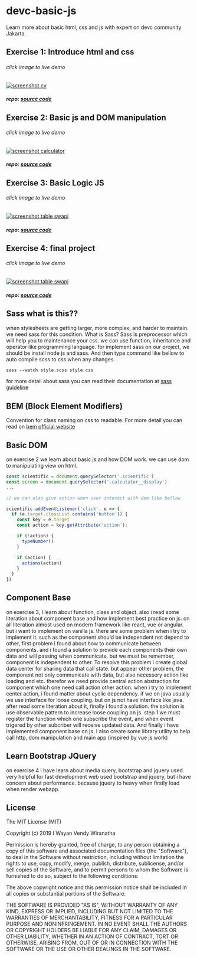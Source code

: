 # devc-basic-js
Learn more about basic html, css and js with expert on devc community Jakarta.

## Exercise 1: Introduce html and css
###### click image to live demo
[![screenshot cv](assets/images/sc-cv.png "exercise 1 introduce html and css")](https://vendywira.github.io/devc-basic-js/src/exercise-1-introduce-html-css/)
##### repo: [source code](https://github.com/vendywira/devc-basic-js/tree/exercise-1-introduce-html-css)

## Exercise 2: Basic js and DOM manipulation
###### click image to live demo
[![screenshot calculator](assets/images/sc-calculator.png "exercise 2 basic js and dom manipulation")](https://vendywira.github.io/devc-basic-js/src/exercise-2-basic-js-and-dom-manipulation/)
##### repo: [source code](https://github.com/vendywira/devc-basic-js/tree/exercise-2-basic-js-and-dom-manipulation)

## Exercise 3: Basic Logic JS
###### click image to live demo
[![screenshot table swapi](assets/images/sc-table-swapi.png "click to preview")](https://vendywira.github.io/devc-basic-js/src/exercise-3-javascript-and-basic-logic/)
##### repo: [source code](https://github.com/vendywira/devc-basic-js/tree/exercise-3-javascript-basic-logic)

## Exercise 4: final project
###### click image to live demo
[![screenshot table swapi](assets/images/sc-final-project.png "click to preview")](https://vendywira.github.io/devc-basic-js/src/exercise-4-final-project/)
##### repo: [source code](https://github.com/vendywira/devc-basic-js/tree/exercise-4-final-project)


## Sass what is this??
when stylesheets are getting larger, more complex,
 and harder to maintain. we need sass for this condition. 
What is Sass? Sass is preprocessor which will help you to maintenance your css. we can use function, inheritance and
 operator like programming language.
 for implement sass on our project, we should be install node js and sass.
And then type command like bellow to auto compile scss to css when any changes.
```sass
sass --watch style.scss style.css
```

for more detail about sass you can read their documentation at [sass guideline](https://sass-lang.com/guide)

## BEM (Block Element Modifiers)
Convention for class naming on css to readable. For more detail you can read on [bem official website](http://getbem.com/introduction/)

## Basic DOM 
on exercise 2 we learn about basic js and how DOM work. we can use dom to manipulating view on html.

```javascript
const scientific = document.querySelector('.scientific')
const screen = document.querySelector('.calculator__display')
...

// we can also give action when user interact with dom like bellow

scientific.addEventListener('click', e => {
  if (e.target.classList.contains('button')) {
    const key = e.target
    const action = key.getAttribute('action');

    if (!action) {
      typeNumber()
    }

    if (action) {
      actions(action)
    }
  }
})
```
## Component Base
on exercise 3, I learn about function, class and object. also i read some literation about component base and how implement best practice on js. on all literation almost used on modern framework like react, vue or angular. but i want to implement on vanilla js. there are some problem when i try to implement it. such as the component should be independent not depend to other, first problem i found about how to communicate between components.
and i found a solution to provide each components their own data and will passing when communicate. but we must be remember, component is independent to other.
To resolve this problem i create global data center for sharing data that call state. but appear other problem, the component not only communicate with data, but also necessery action like loading and etc. therefor we need provide central action abstraction for component which one need call action other action. when i try to implement center action, i found matter about cyclic dependency. if we on java usually we use interface for loose coupling. but on js not have interface like java. after read some literation about it, finally i found a solution. the solution is use observable pattern to increase loose coupling on js. step 1 we must register the function which one subscribe the event, and when event trigered by other subcriber will receive updated data. And finally i have implemented component base on js. I also create some library utility to help call http, dom manipulation and main app (inspired by vue js work)

## Learn Bootstrap JQuery
on exercise 4 i have learn about media query, bootstrap and jquery used. very helpful for fast development web used bootstrap and jquery, but i have concern about performance. because jquery to heavy when firstly load when render webapp.

## License
The MIT License (MIT)

Copyright (c) 2019 I Wayan Vendy Wiranatha

Permission is hereby granted, free of charge, to any person obtaining a copy of this software and associated documentation files (the "Software"), to deal in the Software without restriction, including without limitation the rights to use, copy, modify, merge, publish, distribute, sublicense, and/or sell copies of the Software, and to permit persons to whom the Software is furnished to do so, subject to the following conditions:

The above copyright notice and this permission notice shall be included in all copies or substantial portions of the Software.

THE SOFTWARE IS PROVIDED "AS IS", WITHOUT WARRANTY OF ANY KIND, EXPRESS OR IMPLIED, INCLUDING BUT NOT LIMITED TO THE WARRANTIES OF MERCHANTABILITY, FITNESS FOR A PARTICULAR PURPOSE AND NONINFRINGEMENT. IN NO EVENT SHALL THE AUTHORS OR COPYRIGHT HOLDERS BE LIABLE FOR ANY CLAIM, DAMAGES OR OTHER LIABILITY, WHETHER IN AN ACTION OF CONTRACT, TORT OR OTHERWISE, ARISING FROM, OUT OF OR IN CONNECTION WITH THE SOFTWARE OR THE USE OR OTHER DEALINGS IN THE SOFTWARE.